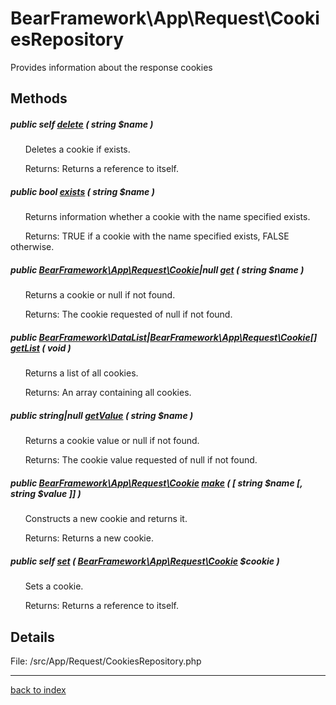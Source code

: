 # BearFramework\App\Request\CookiesRepository

Provides information about the response cookies

## Methods

##### public self [delete](bearframework.app.request.cookiesrepository.delete.method.md) ( string $name )

&nbsp;&nbsp;&nbsp;&nbsp;&nbsp;&nbsp;Deletes a cookie if exists.

&nbsp;&nbsp;&nbsp;&nbsp;&nbsp;&nbsp;Returns: Returns a reference to itself.

##### public bool [exists](bearframework.app.request.cookiesrepository.exists.method.md) ( string $name )

&nbsp;&nbsp;&nbsp;&nbsp;&nbsp;&nbsp;Returns information whether a cookie with the name specified exists.

&nbsp;&nbsp;&nbsp;&nbsp;&nbsp;&nbsp;Returns: TRUE if a cookie with the name specified exists, FALSE otherwise.

##### public [BearFramework\App\Request\Cookie](bearframework.app.request.cookie.class.md)|null [get](bearframework.app.request.cookiesrepository.get.method.md) ( string $name )

&nbsp;&nbsp;&nbsp;&nbsp;&nbsp;&nbsp;Returns a cookie or null if not found.

&nbsp;&nbsp;&nbsp;&nbsp;&nbsp;&nbsp;Returns: The cookie requested of null if not found.

##### public [BearFramework\DataList](bearframework.datalist.class.md)|[BearFramework\App\Request\Cookie[]](bearframework.app.request.cookie.class.md) [getList](bearframework.app.request.cookiesrepository.getlist.method.md) ( void )

&nbsp;&nbsp;&nbsp;&nbsp;&nbsp;&nbsp;Returns a list of all cookies.

&nbsp;&nbsp;&nbsp;&nbsp;&nbsp;&nbsp;Returns: An array containing all cookies.

##### public string|null [getValue](bearframework.app.request.cookiesrepository.getvalue.method.md) ( string $name )

&nbsp;&nbsp;&nbsp;&nbsp;&nbsp;&nbsp;Returns a cookie value or null if not found.

&nbsp;&nbsp;&nbsp;&nbsp;&nbsp;&nbsp;Returns: The cookie value requested of null if not found.

##### public [BearFramework\App\Request\Cookie](bearframework.app.request.cookie.class.md) [make](bearframework.app.request.cookiesrepository.make.method.md) ( [ string $name [, string $value ]] )

&nbsp;&nbsp;&nbsp;&nbsp;&nbsp;&nbsp;Constructs a new cookie and returns it.

&nbsp;&nbsp;&nbsp;&nbsp;&nbsp;&nbsp;Returns: Returns a new cookie.

##### public self [set](bearframework.app.request.cookiesrepository.set.method.md) ( [BearFramework\App\Request\Cookie](bearframework.app.request.cookie.class.md) $cookie )

&nbsp;&nbsp;&nbsp;&nbsp;&nbsp;&nbsp;Sets a cookie.

&nbsp;&nbsp;&nbsp;&nbsp;&nbsp;&nbsp;Returns: Returns a reference to itself.

## Details

File: /src/App/Request/CookiesRepository.php

---

[back to index](index.md)

